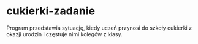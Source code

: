 # cukierki-zadanie
Program przedstawia sytuację, kiedy uczeń przynosi do szkoły cukierki z okazji urodzin i częstuje nimi kolegów z klasy.
